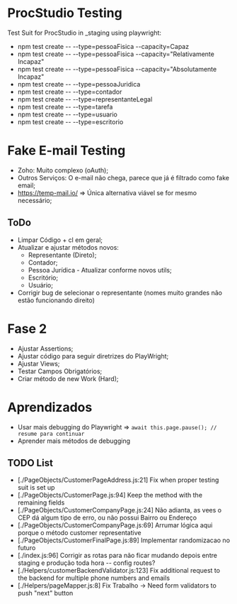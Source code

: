 # ProcStudio Testing 

Test Suit for ProcStudio in _staging using playwright: 
<!-- - npm test create -- --type=pessoaFisica --capacity=random -->
- npm test create -- --type=pessoaFisica --capacity=Capaz
- npm test create -- --type=pessoaFisica --capacity="Relativamente Incapaz" 
- npm test create -- --type=pessoaFisica --capacity="Absolutamente Incapaz"
- npm test create -- --type=pessoaJuridica
- npm test create -- --type=contador
- npm test create -- --type=representanteLegal
- npm test create -- --type=tarefa
- npm test create -- --type=usuario
- npm test create -- --type=escritorio

# Fake E-mail Testing
- Zoho: Muito complexo (oAuth);
- Outros Serviços: O e-mail não chega, parece que já é filtrado como fake email;
- https://temp-mail.io/ => Única alternativa viável se for mesmo necessário;

## ToDo
- Limpar Código + cl em geral;
- Atualizar e ajustar métodos novos: 
    - Representante (Direto); 
    - Contador; 
    - Pessoa Jurídica - Atualizar conforme novos utils; 
    - Escritório;
    - Usuário; 
- Corrigir bug de selecionar o representante (nomes muito grandes não estão funcionando direito)

# Fase 2
- Ajustar Assertions;
- Ajustar código para seguir diretrizes do PlayWright;
- Ajustar Views;
- Testar Campos Obrigatórios;
- Criar método de new Work (Hard);

# Aprendizados
- Usar mais debugging do Playwright => `await this.page.pause(); // resume para continuar`
- Aprender mais métodos de debugging

## TODO List

- [./PageObjects/CustomerPageAddress.js:21]     Fix when proper testing suit is set up
- [./PageObjects/CustomerPage.js:94]     Keep the method with the remaining fields
- [./PageObjects/CustomerCompanyPage.js:24]     Não adianta, as vees o CEP dá algum tipo de erro, ou não possui Bairro ou Endereço
- [./PageObjects/CustomerCompanyPage.js:69]     Arrumar lógica aqui porque o método customer representative
- [./PageObjects/CustomerFinalPage.js:89]     Implementar randomizacao no futuro 
- [./index.js:96]         Corrigir as rotas para não ficar mudando depois entre staging e produção toda hora -- config routes? 
- [./Helpers/customerBackendValidator.js:123]     Fix additional request to the backend for multiple phone numbers and emails
- [./Helpers/pageMapper.js:8] Fix Trabalho -> Need form validators to push "next" button
